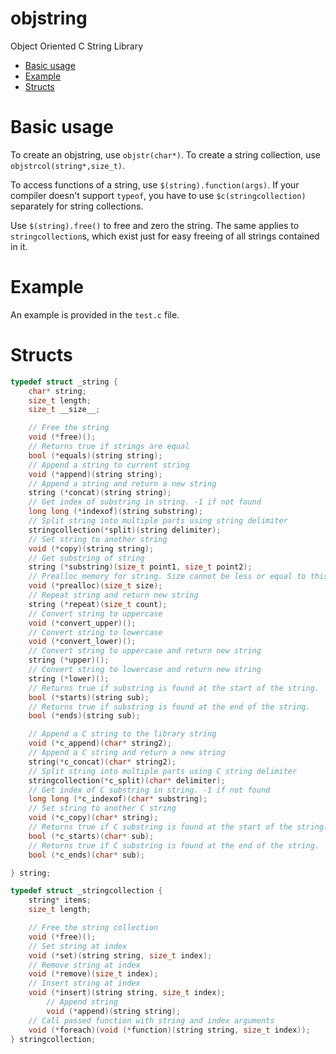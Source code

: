 # objstring
Object Oriented C String Library

- [Basic usage](#basic-usage)
- [Example](#example)
- [Structs](#structs)

# Basic usage
To create an objstring, use `objstr(char*)`. To create a string collection, use `objstrcol(string*,size_t)`.

To access functions of a string, use `$(string).function(args)`. If your compiler doesn't support `typeof`, you have to use `$c(stringcollection)` separately for string collections.

Use `$(string).free()` to free and zero the string. The same applies to `stringcollection`s, which exist just for easy freeing of all strings contained in it.

# Example
An example is provided in the `test.c` file.

# Structs
```c
typedef struct _string {
	char* string;
	size_t length;
	size_t __size__;

	// Free the string
	void (*free)();
	// Returns true if strings are equal
	bool (*equals)(string string);
	// Append a string to current string
	void (*append)(string string);
	// Append a string and return a new string
	string (*concat)(string string);
	// Get index of substring in string. -1 if not found
	long long (*indexof)(string substring);
	// Split string into multiple parts using string delimiter
	stringcollection(*split)(string delimiter);
	// Set string to another string
	void (*copy)(string string);
	// Get substring of string
	string (*substring)(size_t point1, size_t point2);
	// Prealloc memory for string. Size cannot be less or equal to this.__size__
	void (*prealloc)(size_t size);
	// Repeat string and return new string
	string (*repeat)(size_t count);
	// Convert string to uppercase
	void (*convert_upper)();
	// Convert string to lowercase
	void (*convert_lower)();
	// Convert string to uppercase and return new string
	string (*upper)();
	// Convert string to lowercase and return new string
	string (*lower)();
	// Returns true if substring is found at the start of the string.
	bool (*starts)(string sub);
	// Returns true if substring is found at the end of the string.
	bool (*ends)(string sub);

	// Append a C string to the library string
	void (*c_append)(char* string2);
	// Append a C string and return a new string
	string(*c_concat)(char* string2);
	// Split string into multiple parts using C string delimiter
	stringcollection(*c_split)(char* delimiter);
	// Get index of C substring in string. -1 if not found
	long long (*c_indexof)(char* substring);
	// Set string to another C string
	void (*c_copy)(char* string);
	// Returns true if C substring is found at the start of the string.
	bool (*c_starts)(char* sub);
	// Returns true if C substring is found at the end of the string.
	bool (*c_ends)(char* sub);

} string;
```

```c
typedef struct _stringcollection {
    string* items;
	size_t length;

	// Free the string collection
	void (*free)();
	// Set string at index
	void (*set)(string string, size_t index);
	// Remove string at index
	void (*remove)(size_t index);
	// Insert string at index
	void (*insert)(string string, size_t index);
    	// Append string
    	void (*append)(string string);
	// Call passed function with string and index arguments
	void (*foreach)(void (*function)(string string, size_t index));
} stringcollection;
```
